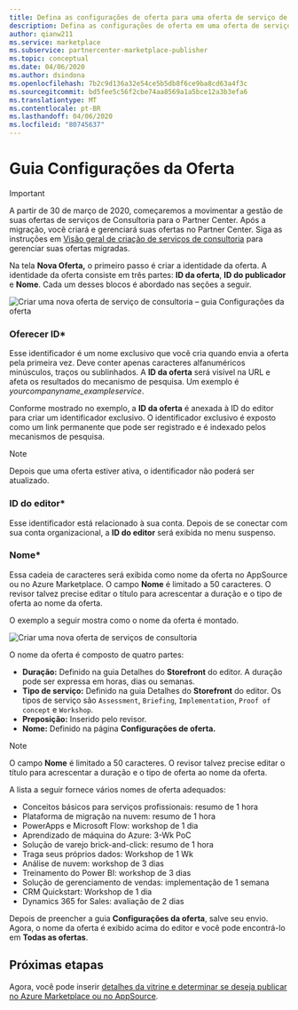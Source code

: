 ```yaml
---
title: Defina as configurações de oferta para uma oferta de serviço de consultoria | Mercado Azure
description: Defina as configurações de oferta em uma oferta de serviço de consultoria Azure ou Dynamics 365 no Portal de Parceiros em Nuvem para o Azure Marketplace.
author: qianw211
ms.service: marketplace
ms.subservice: partnercenter-marketplace-publisher
ms.topic: conceptual
ms.date: 04/06/2020
ms.author: dsindona
ms.openlocfilehash: 7b2c9d136a32e54ce5b5db8f6ce9ba8cd63a4f3c
ms.sourcegitcommit: bd5fee5c56f2cbe74aa8569a1a5bce12a3b3efa6
ms.translationtype: MT
ms.contentlocale: pt-BR
ms.lasthandoff: 04/06/2020
ms.locfileid: "80745637"
---
```

# <a name="offer-settings-tab"></a>Guia Configurações da Oferta

>[!Important]
>A partir de 30 de março de 2020, começaremos a movimentar a gestão de suas ofertas de serviços de Consultoria para o Partner Center. Após a migração, você criará e gerenciará suas ofertas no Partner Center. Siga as instruções em [Visão geral de criação de serviços de consultoria](https://aka.ms/AzureCreateConsultingService) para gerenciar suas ofertas migradas.

Na tela **Nova Oferta,** o primeiro passo é criar a identidade da oferta. A identidade da oferta consiste em três partes: **ID da oferta**, **ID do publicador** e **Nome**. Cada um desses blocos é abordado nas seções a seguir.

![Criar uma nova oferta de serviço de consultoria – guia Configurações da oferta](media/consultingoffer-settings-tab.png)


### <a name="offer-id"></a>Oferecer ID*

Esse identificador é um nome exclusivo que você cria quando envia a oferta pela primeira vez. Deve conter apenas caracteres alfanuméricos minúsculos, traços ou sublinhados. A **ID da oferta** será visível na URL e afeta os resultados do mecanismo de pesquisa. Um exemplo é *yourcompanyname_exampleservice*.

Conforme mostrado no exemplo, a **ID da oferta** é anexada à ID do editor para criar um identificador exclusivo. O identificador exclusivo é exposto como um link permanente que pode ser registrado e é indexado pelos mecanismos de pesquisa.

>[!Note]
>Depois que uma oferta estiver ativa, o identificador não poderá ser atualizado.


### <a name="publisher-id"></a>ID do editor*

Esse identificador está relacionado à sua conta. Depois de se conectar com sua conta organizacional, a **ID do editor** será exibida no menu suspenso.


### <a name="name"></a>Nome*

Essa cadeia de caracteres será exibida como nome da oferta no AppSource ou no Azure Marketplace. O campo **Nome** é limitado a 50 caracteres. O revisor talvez precise editar o título para acrescentar a duração e o tipo de oferta ao nome da oferta.

O exemplo a seguir mostra como o nome da oferta é montado. 

![Criar uma nova oferta de serviços de consultoria](media/cppsampleconsultingoffer.png)

O nome da oferta é composto de quatro partes:

-   **Duração:** Definido na guia Detalhes do **Storefront** do editor. A duração pode ser expressa em horas, dias ou semanas.
-   **Tipo de serviço:** Definido na guia Detalhes do **Storefront** do editor. Os tipos de serviço são `Assessment`, `Briefing`, `Implementation`, `Proof of concept` e `Workshop`.
-   **Preposição:** Inserido pelo revisor.
-   **Nome:** Definido na página **Configurações de oferta.**

>[!Note]
>O campo **Nome** é limitado a 50 caracteres. O revisor talvez precise editar o título para acrescentar a duração e o tipo de oferta ao nome da oferta.

A lista a seguir fornece vários nomes de oferta adequados:

-   Conceitos básicos para serviços profissionais: resumo de 1 hora
-   Plataforma de migração na nuvem: resumo de 1 hora
-   PowerApps e Microsoft Flow: workshop de 1 dia
-   Aprendizado de máquina do Azure: 3-Wk PoC
-   Solução de varejo brick-and-click: resumo de 1 hora
-   Traga seus próprios dados: Workshop de 1 Wk
-   Análise de nuvem: workshop de 3 dias
-   Treinamento do Power BI: workshop de 3 dias
-   Solução de gerenciamento de vendas: implementação de 1 semana
-   CRM Quickstart: Workshop de 1 dia
-   Dynamics 365 for Sales: avaliação de 2 dias

Depois de preencher a guia **Configurações da oferta**, salve seu envio. Agora, o nome da oferta é exibido acima do editor e você pode encontrá-lo em **Todas as ofertas**.

## <a name="next-steps"></a>Próximas etapas

Agora, você pode inserir [detalhes da vitrine e determinar se deseja publicar no Azure Marketplace ou no AppSource](./cpp-consulting-service-storefront-details.md).
